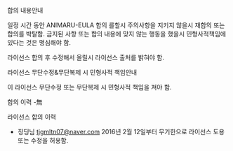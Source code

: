 합의 내용안내

일정 시간 동안 ANIMARU-EULA 합의 를할시
주의사항을 지키지 않을시 재합의 또는 합의를 박탈함.
금지된 사항 또는 합의 내용에 맞지 않는 행동을 했을시 민형사적책임에 있다는 것은 명심해야 함.

라이선스 합의 후 수정해서 올릴시 라이선스 출처를 밝혀야 함.

라이선스 무단수정&무단복제 시 민형사적 책임안내

이 라이선스 무단수정 또는 무단복제 시 민형사적 책임을 져야 함.

합의 이력
-無

라이선스 합의 이력
- 징딩님 tjgmltn07@naver.com 2016년 2월 12일부터 무기한으로 라이선스 도용 또는 수정을 허용함.
